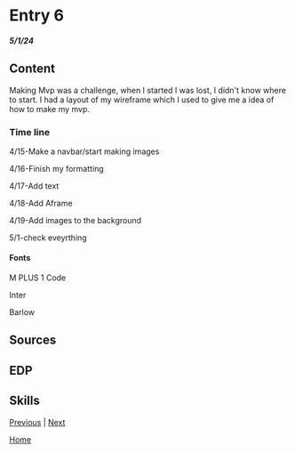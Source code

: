 # Entry 6
##### 5/1/24

## Content 
Making Mvp was a challenge, when I started I was lost, I didn't know where to start. I had a layout of my wireframe which I used to give me a idea of how to make my mvp. 

### Time line

4/15-Make a navbar/start making images

4/16-Finish my formatting

4/17-Add text

4/18-Add Aframe

4/19-Add images to the background

5/1-check eveyrthing

#### Fonts 

M PLUS 1 Code

Inter

Barlow



## Sources

## EDP

## Skills 

[Previous](entry02.md) | [Next](entry04.md)

[Home](../README.md)






